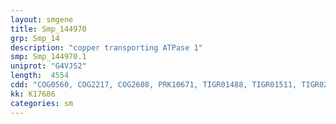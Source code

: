 ```yaml
---
layout: smgene
title: Smp_144970
grp: Smp_14
description: "copper transporting ATPase 1"
smp: Smp_144970.1
uniprot: "G4VJS2"
length:  4554
cdd: "COG0560, COG2217, COG2608, PRK10671, TIGR01488, TIGR01511, TIGR02052, cd00371, cd01427, cl00207, cl02811, cl21460, pfam00122, pfam00403, pfam00702, pfam12710"
kk: K17686
categories: sm
---
```

